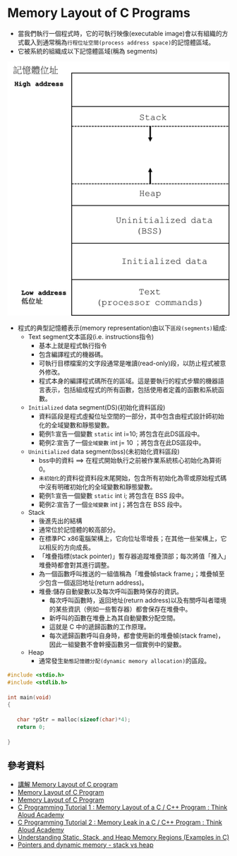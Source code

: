 # Memory Layout of C Programs
- 當我們執行一個程式時，它的可執行映像(executable image)會以有組織的方式載入到通常稱為`行程位址空間(process address space)`的記憶體區域。
- 它被系統的組織成以下記憶體區域(稱為 segments)

![memorylayout.png](memorylayout.png)
- 程式的典型記憶體表示(memory representation)由以下`區段(segments)`組成:
  - Text segment文本區段(i.e. instructions指令)
    - 基本上就是程式執行指令
    - 包含編譯程式的機器碼。
    - 可執行目標檔案的文字段通常是唯讀(read-only)段，以防止程式被意外修改。
    - 程式本身的編譯程式碼所在的區域。這是要執行的程式步驟的機器語言表示，包括組成程式的所有函數，包括使用者定義的函數和系統函數。
  - `Initialized` data segment(DS)(初始化資料區段)
    - 資料區段是程式虛擬位址空間的一部分，其中包含由程式設計師初始化的全域變數和靜態變數。
    - 範例1:宣告一個變數 `static` int i=10; 將包含在此DS區段中。
    - 範例2:宣告了一個`全域變數` int j= 10 ；將包含在此DS區段中。
  - `Uninitialized` data segment(bss)(未初始化資料區段)
    - bss中的資料 ==> 在程式開始執行之前被作業系統核心初始化為算術0。
    - `未初始化`的資料從資料段末尾開始，包含所有初始化為零或原始程式碼中沒有明確初始化的全域變數和靜態變數。
    - 範例1:宣告一個變數 `static` int i; 將包含在 BSS 段中。
    - 範例2:宣告了一個`全域變數` int j；將包含在 BSS 段中。 
  - Stack
    - 後進先出的結構
    - 通常位於記憶體的較高部分。
    - 在標準PC x86電腦架構上，它向位址零增長；在其他一些架構上，它以相反的方向成長。
    - 「堆疊指標(stack pointer)」暫存器追蹤堆疊頂部；每次將值「推入」堆疊時都會對其進行調整。
    - 為一個函數呼叫推送的一組值稱為「堆疊幀stack frame」；堆疊幀至少包含一個返回地址(return address)。
    - 堆疊:儲存自動變數以及每次呼叫函數時保存的資訊。
      - 每次呼叫函數時，返回地址(return address)以及有關呼叫者環境的某些資訊（例如一些暫存器）都會保存在堆疊中。
      - 新呼叫的函數在堆疊上為其自動變數分配空間。
      - 這就是 C 中的遞歸函數的工作原理。
      - 每次遞歸函數呼叫自身時，都會使用新的堆疊幀(stack frame)，因此一組變數不會幹擾函數另一個實例中的變數。 
  - Heap
    - 通常發生`動態記憶體分配(dynamic memory allocation)`的區段。
```c
#include <stdio.h>
#include <stdlib.h>

int main(void)
{

   char *pStr = malloc(sizeof(char)*4); 
   return 0;

}
```
  

## 參考資料
- [講解 Memory Layout of C program](https://aticleworld.com/memory-layout-of-c-program/)
- [Memory Layout of C Program](https://www.hackerearth.com/practice/notes/memory-layout-of-c-program/)
- [Memory Layout of C Program](https://www.javatpoint.com/memory-layout-in-c)
- [C Programming Tutorial 1 : Memory Layout of a C / C++ Program : Think Aloud Academy](https://www.youtube.com/watch?v=0jhQBQcGnuM)
- [C Programming Tutorial 2 : Memory Leak in a C / C++ Program : Think Aloud Academy](https://www.youtube.com/watch?v=MT26vLibudQ)
- [Understanding Static, Stack, and Heap Memory Regions (Examples in C)](https://www.youtube.com/watch?v=jKcg3ze10Hk)
- [Pointers and dynamic memory - stack vs heap](https://www.youtube.com/watch?v=_8-ht2AKyH4&t=128s)


